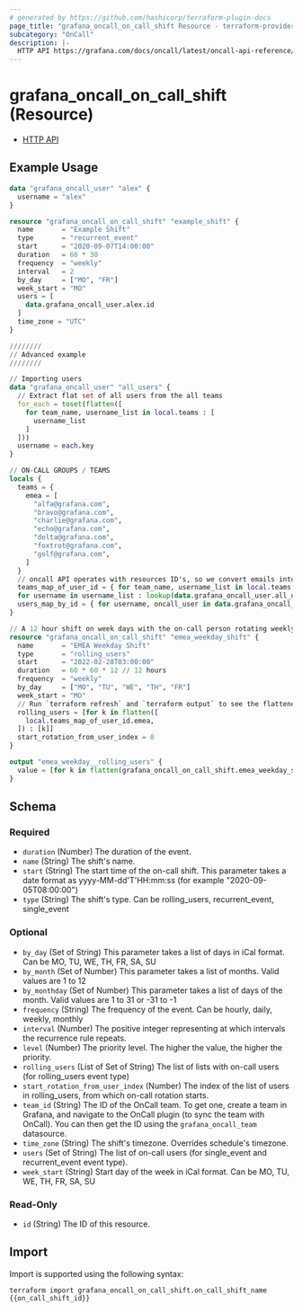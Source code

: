 ```yaml
---
# generated by https://github.com/hashicorp/terraform-plugin-docs
page_title: "grafana_oncall_on_call_shift Resource - terraform-provider-grafana"
subcategory: "OnCall"
description: |-
  HTTP API https://grafana.com/docs/oncall/latest/oncall-api-reference/on_call_shifts/
---
```


# grafana_oncall_on_call_shift (Resource)

* [HTTP API](https://grafana.com/docs/oncall/latest/oncall-api-reference/on_call_shifts/)

## Example Usage

```terraform
data "grafana_oncall_user" "alex" {
  username = "alex"
}

resource "grafana_oncall_on_call_shift" "example_shift" {
  name       = "Example Shift"
  type       = "recurrent_event"
  start      = "2020-09-07T14:00:00"
  duration   = 60 * 30
  frequency  = "weekly"
  interval   = 2
  by_day     = ["MO", "FR"]
  week_start = "MO"
  users = [
    data.grafana_oncall_user.alex.id
  ]
  time_zone = "UTC"
}

////////
// Advanced example
////////

// Importing users
data "grafana_oncall_user" "all_users" {
  // Extract flat set of all users from the all teams
  for_each = toset(flatten([
    for team_name, username_list in local.teams : [
      username_list
    ]
  ]))
  username = each.key
}

// ON-CALL GROUPS / TEAMS
locals {
  teams = {
    emea = [
      "alfa@grafana.com",
      "bravo@grafana.com",
      "charlie@grafana.com",
      "echo@grafana.com",
      "delta@grafana.com",
      "foxtrot@grafana.com",
      "golf@grafana.com",
    ]
  }
  // oncall API operates with resources ID's, so we convert emails into ID's
  teams_map_of_user_id = { for team_name, username_list in local.teams : team_name => [
  for username in username_list : lookup(data.grafana_oncall_user.all_users, username).id] }
  users_map_by_id = { for username, oncall_user in data.grafana_oncall_user.all_users : oncall_user.id => oncall_user }
}

// A 12 hour shift on week days with the on-call person rotating weekly.
resource "grafana_oncall_on_call_shift" "emea_weekday_shift" {
  name       = "EMEA Weekday Shift"
  type       = "rolling_users"
  start      = "2022-02-28T03:00:00"
  duration   = 60 * 60 * 12 // 12 hours
  frequency  = "weekly"
  by_day     = ["MO", "TU", "WE", "TH", "FR"]
  week_start = "MO"
  // Run `terraform refresh` and `terraform output` to see the flattened list of users in the rotation
  rolling_users = [for k in flatten([
    local.teams_map_of_user_id.emea,
  ]) : [k]]
  start_rotation_from_user_index = 0
}

output "emea_weekday__rolling_users" {
  value = [for k in flatten(grafana_oncall_on_call_shift.emea_weekday_shift.rolling_users) : lookup(local.users_map_by_id, k).username]
}
```

<!-- schema generated by tfplugindocs -->
## Schema

### Required

- `duration` (Number) The duration of the event.
- `name` (String) The shift's name.
- `start` (String) The start time of the on-call shift. This parameter takes a date format as yyyy-MM-dd'T'HH:mm:ss (for example "2020-09-05T08:00:00")
- `type` (String) The shift's type. Can be rolling_users, recurrent_event, single_event

### Optional

- `by_day` (Set of String) This parameter takes a list of days in iCal format. Can be MO, TU, WE, TH, FR, SA, SU
- `by_month` (Set of Number) This parameter takes a list of months. Valid values are 1 to 12
- `by_monthday` (Set of Number) This parameter takes a list of days of the month.  Valid values are 1 to 31 or -31 to -1
- `frequency` (String) The frequency of the event. Can be hourly, daily, weekly, monthly
- `interval` (Number) The positive integer representing at which intervals the recurrence rule repeats.
- `level` (Number) The priority level. The higher the value, the higher the priority.
- `rolling_users` (List of Set of String) The list of lists with on-call users (for rolling_users event type)
- `start_rotation_from_user_index` (Number) The index of the list of users in rolling_users, from which on-call rotation starts.
- `team_id` (String) The ID of the OnCall team. To get one, create a team in Grafana, and navigate to the OnCall plugin (to sync the team with OnCall). You can then get the ID using the `grafana_oncall_team` datasource.
- `time_zone` (String) The shift's timezone.  Overrides schedule's timezone.
- `users` (Set of String) The list of on-call users (for single_event and recurrent_event event type).
- `week_start` (String) Start day of the week in iCal format. Can be MO, TU, WE, TH, FR, SA, SU

### Read-Only

- `id` (String) The ID of this resource.

## Import

Import is supported using the following syntax:

```shell
terraform import grafana_oncall_on_call_shift.on_call_shift_name {{on_call_shift_id}}
```
